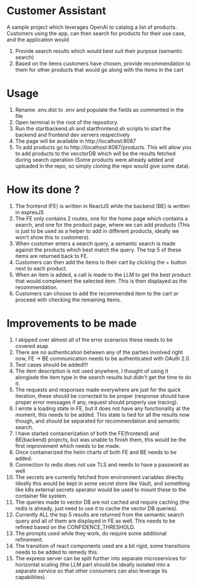 # Customer Assistant

A sample project which leverages OpenAI to catalog a list of products.
Customers using the app, can then search for products for their use case, and the application would

1. Provide search results which would best suit their purpose (semantic search)
2. Based on the items customers have chosen, provide recommendation to them for other products that would go along with the items in the cart

# Usage

1. Rename .env.dist to .env and populate the fields as commented in the file
2. Open terminal in the root of the repository.
3. Run the startbackend.sh and startfrontend.sh scripts to start the backend and frontend dev servers respectively
4. The page will be available in http://localhost:8087
5. To add products go to http://localhost:8087/products. This will allow you to add products to the vecctorDB which will be the results fetched during search operation (Some products were already added and uploaded in the repo, so simply cloning the repo would give some data).

# How its done ?

1. The frontend (FE) is written in ReactJS while the backend (BE) is written in expresJS
2. The FE only contains 2 routes, one for the home page which contains a search, and one for the product page, where we can add products (This is just to be used as a helper to add in different products, ideally we won't show this to customers).
3. When customer enters a search query, a semantic search is made against the products which best match the query. The top 5 of these items are returned back to FE.
4. Customers can then add the items to their cart by clicking the + button next to each product.
5. When an item is added, a call is made to the LLM to get the best product that would complement the selected item. This is then displayed as the recommendation.
6. Customers can choose to add the recommended item to the cart or proceed with checking the remaining items.


# Improvements to be made

1. I skipped over almost all of the error scenarios these needs to be covered asap
2. There are no authentication between any of the parties involved right now, FE -> BE communication needs to be authenticated with OAuth 2.0.
3. Test cases should be added!!!
4. The item description is not used anywhere, I thought of using it alongisde the item type in the search results but didn't get the time to do it.
5. The requests and responses made everywhere are just for the quick iteration, these should be corrected to be proper (response should have proper error messages if any, request should properly use tracing).
6. I wrote a loading state in FE, but it does not have any functionality at the moment, this needs to be added. This state is tied for all the results now though, and should be separated for recommendation and semantic search.
7. I have started containerization of both the FE(frontend) and BE(backend) projects, but was unable to finish them, this would be the first improvement which needs to be made.
8. Once containerized the helm charts of both FE and BE needs to be added.
9. Connection to redis does not use TLS and needs to have a password as well
10. The secrets are currently fetched from environment variables directly. Ideally this would be kept in some secret store like Vault, and something like k8s external secrets operator would be used to mount these to the container file system.
11. The queries made to vector DB are not cached and require caching (the redis is already, just need to use it to cache the vector DB queries).
12. Currently ALL the top 5 results are returned from the semantic search query and all of them are displayed in FE as well. This needs to be refined based on the CONFIDENCE_THRESHOLD.
13. The prompts used while they work, do require some additional refinement.
14. The transition of react components used are a bit rigid, some transitions needs to be added to remedy this.
15. The express server can be split further into separate microservices for horizontal scaling (the LLM part should be ideally isolated into a separate service so that other consumers can also leverage its capabilities).